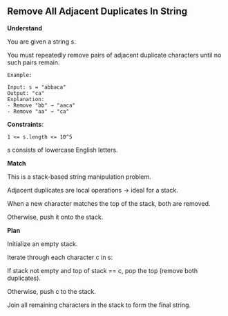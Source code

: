 ## Remove All Adjacent Duplicates In String

**Understand**

You are given a string s.

You must repeatedly remove pairs of adjacent duplicate characters until no such pairs remain.

```
Example:

Input: s = "abbaca"
Output: "ca"
Explanation:
- Remove "bb" → "aaca"
- Remove "aa" → "ca"
```

**Constraints**:

```
1 <= s.length <= 10^5
```

s consists of lowercase English letters.

**Match**

This is a stack-based string manipulation problem.

Adjacent duplicates are local operations → ideal for a stack.

When a new character matches the top of the stack, both are removed.

Otherwise, push it onto the stack.

**Plan**

Initialize an empty stack.

Iterate through each character c in s:

If stack not empty and top of stack == c, pop the top (remove both duplicates).

Otherwise, push c to the stack.

Join all remaining characters in the stack to form the final string.
